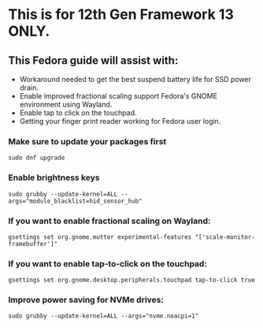 # This is for 12th Gen Framework 13 ONLY.

## This Fedora guide will assist with:

- Workaround needed to get the best suspend battery life for SSD power drain.
- Enable improved fractional scaling support Fedora's GNOME environment using Wayland.
- Enable tap to click on the touchpad.
- Getting your finger print reader working for Fedora user login.


### Make sure to update your packages first
```
sudo dnf upgrade
```

### Enable brightness keys
```
sudo grubby --update-kernel=ALL --args="module_blacklist=hid_sensor_hub"
```

### If you want to enable fractional scaling on Wayland:
```
gsettings set org.gnome.mutter experimental-features "['scale-monitor-framebuffer']"
```

### If you want to enable tap-to-click on the touchpad:
```
gsettings set org.gnome.desktop.peripherals.touchpad tap-to-click true
```

### Improve power saving for NVMe drives:
```
sudo grubby --update-kernel=ALL --args="nvme.noacpi=1"
```

